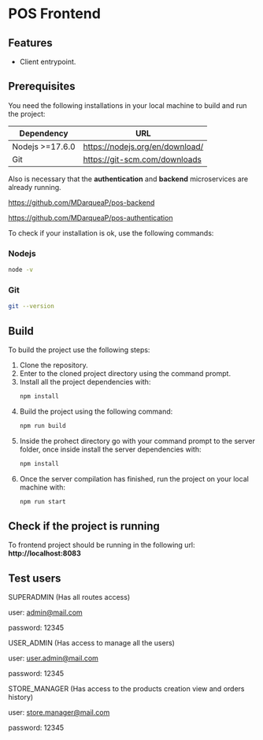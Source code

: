 # POS Frontend

## Features

- Client entrypoint.

## Prerequisites

You need the following installations in your local machine to build and run the project:

| Dependency | URL |
| ------ | ------ |
|Nodejs >=17.6.0|https://nodejs.org/en/download/|
| Git | https://git-scm.com/downloads |

Also is necessary that the **authentication** and **backend** microservices are already running.

https://github.com/MDarqueaP/pos-backend

https://github.com/MDarqueaP/pos-authentication

To check if your installation is ok, use the following commands:
### Nodejs
```sh
node -v
```
### Git
```sh
git --version
```

## Build

To build the project use the following steps:

1) Clone the repository.
2) Enter to the cloned project directory using the command prompt.
3) Install all the project dependencies with:
    ```sh
    npm install
    ```
4) Build the project using the following command:
    ```sh
    npm run build
    ```
5) Inside the prohect directory go with your command prompt to the server folder, once inside install the server dependencies with:
    ```sh
    npm install
    ```
6) Once the server compilation has finished, run the project on your local machine with:
    ```sh
    npm run start
    ```
## Check if the project is running
To frontend project should be running in the following url:
**http://localhost:8083**

## Test users
SUPERADMIN (Has all routes access)

user: admin@mail.com

password: 12345

USER_ADMIN (Has access to manage all the users)

user: user.admin@mail.com

password: 12345

STORE_MANAGER (Has access to the products creation view and orders history)

user: store.manager@mail.com

password: 12345